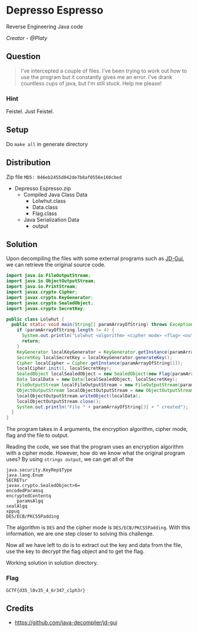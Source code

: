 # Depresso Espresso
Reverse Engineering Java code

<i>Creator - @Platy</i>

## Question
>I've intercepted a couple of files. I've been trying to work out how to use the program but it constantly gives me an error. I've drank countless cups of java, but I'm still stuck. Help me please!

### Hint
Feistel. Just Feistel.

## Setup
Do `make all` in generate directory

## Distribution
Zip file `MD5: 046eb2455d042de7b8af0556e160cbed`
- Depresso Espresso.zip
	- Compiled Java Class Data
		- Lolwhut.class
		- Data.class
		- Flag.class
	- Java Serialization Data
		- output

## Solution
Upon decompiling the files with some external programs such as [JD-Gui](http://jd.benow.ca/), we can retrieve the original source code.
```java
import java.io.FileOutputStream;
import java.io.ObjectOutputStream;
import java.io.PrintStream;
import javax.crypto.Cipher;
import javax.crypto.KeyGenerator;
import javax.crypto.SealedObject;
import javax.crypto.SecretKey;

public class Lolwhut {
  public static void main(String[] paramArrayOfString) throws Exception {
    if (paramArrayOfString.length != 4) {
      System.out.println("Lolwhut <algorithm> <cipher mode> <flag> <output file>");
      return;
    }
    KeyGenerator localKeyGenerator = KeyGenerator.getInstance(paramArrayOfString[0]);
    SecretKey localSecretKey = localKeyGenerator.generateKey();
    Cipher localCipher = Cipher.getInstance(paramArrayOfString[1]);
    localCipher.init(1, localSecretKey);
    SealedObject localSealedObject = new SealedObject(new Flag(paramArrayOfString[2]), localCipher);
    Data localData = new Data(localSealedObject, localSecretKey);
    FileOutputStream localFileOutputStream = new FileOutputStream(paramArrayOfString[3]);
    ObjectOutputStream localObjectOutputStream = new ObjectOutputStream(localFileOutputStream);
    localObjectOutputStream.writeObject(localData);
    localObjectOutputStream.close();
    System.out.println("File " + paramArrayOfString[3] + " created");
  }
}
```
The program takes in 4 arguments, the encryption algorithm, cipher mode, flag and the file to output.

Reading the code, we see that the program uses an encryption algorithm with a cipher mode. However, how do we know what the original program uses? By using `strings output`, we can get all of the 
```
java.security.KeyRep$Type
java.lang.Enum
SECRETsr
javax.crypto.SealedObject>6=
encodedParamsq
encryptedContentq
	paramsAlgq
sealAlgq
xppuq
DES/ECB/PKCS5Padding
```
The algorithm is `DES` and the cipher mode is `DES/ECB/PKCS5Padding`. With this information, we are one step closer to solving this challenge.

Now all we have left to do is to extract out the key and data from the file, use the key to decrypt the flag object and to get the flag.

Working solution in solution directory.

### Flag
`GCTF{d35_l0v35_4_6r347_c1ph3r}`

## Credits
- https://github.com/java-decompiler/jd-gui

